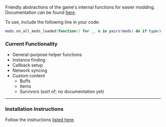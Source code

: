 Friendly abstractions of the game's internal functions for easier modding.  
Documentation can be found [here](https://github.com/RoRRModdingToolkit/RoRR_Modding_Toolkit/wiki).  

To use, include the following line in your code:  
```lua
mods.on_all_mods_loaded(function() for _, m in pairs(mods) do if type(m) == "table" and m.RoRR_Modding_Toolkit then Buff = m.Buff Callback = m.Callback Helper = m.Helper Instance = m.Instance Item = m.Item Net = m.Net Player = m.Player Resources = m.Resources Survivor = m.Survivor break end end end)

```

### Current Functionality
* General-purpose helper functions
* Instance finding
* Callback setup
* Network syncing
* Custom content
    * Buffs
    * Items
    * Survivors (sort of; no documentation yet)

---

### Installation Instructions
Follow the instructions [listed here](https://docs.google.com/document/d/1NgLwb8noRLvlV9keNc_GF2aVzjARvUjpND2rxFgxyfw/edit?usp=sharing).
